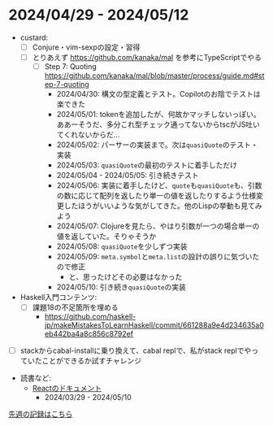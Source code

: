# 2024/04/29 - 2024/05/12

- custard:
    - [ ] Conjure・vim-sexpの設定・習得
    - [ ] とりあえず <https://github.com/kanaka/mal> を参考にTypeScriptでやる
        - [ ] Step 7: Quoting <https://github.com/kanaka/mal/blob/master/process/guide.md#step-7-quoting>
            - 2024/04/30: 構文の型定義とテスト。Copilotのお陰でテストは楽できた
            - 2024/05/01: tokenを追加したが、何故かマッチしないっぽい。ああーそうだ、多分これ型チェック通ってないからtscがJS吐いてくれないからだ...
            - 2024/05/02: パーサーの実装まで。次は`quasiQuote`のテスト・実装
            - 2024/05/03: `quasiQuote`の最初のテストに着手しただけ
            - 2024/05/04 - 2024/05/05: 引き続きテスト
            - 2024/05/06: 実装に着手したけど、`quote`も`quasiQuote`も、引数の数に応じて配列を返したり単一の値を返したりするよう仕様変更したほうがいいような気がしてきた。他のLispの挙動も見てみよう
            - 2024/05/07: Clojureを見たら、やはり引数が一つの場合単一の値を返していた。そりゃそうか
            - 2024/05/08: `quasiQuote`を少しずつ実装
            - 2024/05/09: `meta.symbol`と`meta.list`の設計の誤りに気づいたので修正
                - と、思ったけどその必要はなかった
            - 2024/05/10: 引き続き`quasiQuote`の実装
- Haskell入門コンテンツ:
    - [ ] 課題18の不足箇所を埋める
        - <https://github.com/haskell-jp/makeMistakesToLearnHaskell/commit/661288a9e4d234635a0eb442ba4a8c856c8792ef>
- [ ] stackからcabal-installに乗り換えて、cabal replで、私がstack replでやっていたことができるか試すチャレンジ
- 読書など:
    - [Reactのドキュメント](https://ja.react.dev/learn)
        - 2024/03/29 - 2024/05/10

[先週の記録はこちら](https://github.com/igrep/daily-commits/blob/2e75620cb27f69c35c8dfe1bb80b0de14b2934de/yesterday.md)
